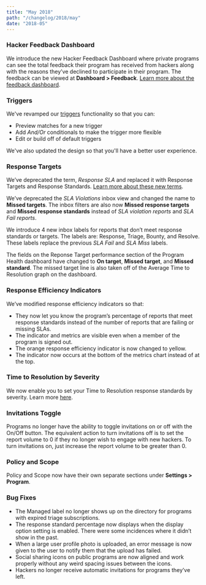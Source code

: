 ```yaml
---
title: "May 2018"
path: "/changelog/2018/may"
date: "2018-05"
---
```


### Hacker Feedback Dashboard
We introduce the new Hacker Feedback Dashboard where private programs can see the total feedback their program has received from hackers along with the reasons they’ve declined to participate in their program. The feedback can be viewed at <b>Dashboard > Feedback</b>. [Learn more about the feedback dashboard](/programs/hacker-feedback-dashboard.html). 

### Triggers
We've revamped our [triggers](/programs/triggers.html) functionality so that you can: 
* Preview matches for a new trigger
* Add <i>And/Or</i> conditionals to make the trigger more flexible
* Edit or build off of default triggers

We've also updated the design so that you'll have a better user experience.

### Response Targets 
We’ve deprecated the term, <i>Response SLA</i> and replaced it with Response Targets and Response Standards. [Learn more about these new terms](/programs/response-targets.html). 

We’ve deprecated the <i>SLA Violations</i> inbox view and changed the name to <b>Missed targets</b>. The inbox filters are also now <b>Missed response targets</b> and <b>Missed response standards</b> instead of <i>SLA violation reports</i> and <i>SLA Fail reports</i>. 

We introduce 4 new inbox labels for reports that don’t meet response standards or targets. The labels are: Response, Triage, Bounty, and Resolve. These labels replace the previous <i>SLA Fail</i> and <i>SLA Miss</i> labels. 

The fields on the Reponse Target performance section of the Program Health dashboard have changed to <b>On target</b>, <b>Missed target</b>, and <b>Missed standard</b>. The missed target line is also taken off of the Average Time to Resolution graph on the dashboard.

### Response Efficiency Indicators
We’ve modified response efficiency indicators so that:
* They now let you know the program’s percentage of reports that meet response standards instead of the number of reports that are failing or missing SLAs. 
* The indicator and metrics are visible even when a member of the program is signed out. 
* The orange response efficiency indicator is now changed to yellow.
* The indicator now occurs at the bottom of the metrics chart instead of at the top.

### Time to Resolution by Severity
We now enable you to set your Time to Resolution response standards by severity. Learn more [here](/programs/setting-response-targets.html). 

### Invitations Toggle
Programs no longer have the ability to toggle invitations on or off with the On/Off button. The equivalent action to turn invitations off is to set the report volume to 0 if they no longer wish to engage with new hackers. To turn invitations on, just increase the report volume to be greater than 0. 

### Policy and Scope
Policy and Scope now have their own separate sections under <b>Settings > Program</b>. 

### Bug Fixes
* The Managed label no longer shows up on the directory for programs with expired triage subscriptions.
* The response standard percentage now displays when the display option setting is enabled. There were some incidences where it didn’t show in the past. 
* When a large user profile photo is uploaded, an error message is now given to the user to notify them that the upload has failed. 
* Social sharing icons on public programs are now aligned and work properly without any weird spacing issues between the icons. 
* Hackers no longer receive automatic invitations for programs they’ve left. 
